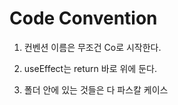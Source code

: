 # Code Convention

1. 컨벤션 이름은 무조건 Co로 시작한다.

2. useEffect는 return 바로 위에 둔다.

3. 폴더 안에 있는 것들은 다 파스칼 케이스
